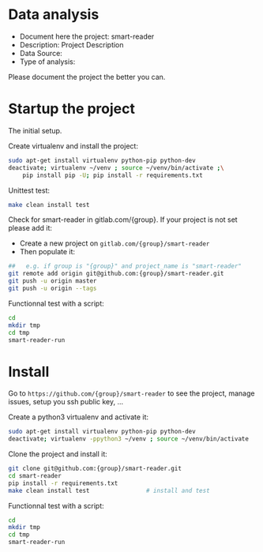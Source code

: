 # Data analysis
- Document here the project: smart-reader
- Description: Project Description
- Data Source:
- Type of analysis:

Please document the project the better you can.

# Startup the project

The initial setup.

Create virtualenv and install the project:
```bash
sudo apt-get install virtualenv python-pip python-dev
deactivate; virtualenv ~/venv ; source ~/venv/bin/activate ;\
    pip install pip -U; pip install -r requirements.txt
```

Unittest test:
```bash
make clean install test
```

Check for smart-reader in gitlab.com/{group}.
If your project is not set please add it:

- Create a new project on `gitlab.com/{group}/smart-reader`
- Then populate it:

```bash
##   e.g. if group is "{group}" and project_name is "smart-reader"
git remote add origin git@github.com:{group}/smart-reader.git
git push -u origin master
git push -u origin --tags
```

Functionnal test with a script:

```bash
cd
mkdir tmp
cd tmp
smart-reader-run
```

# Install

Go to `https://github.com/{group}/smart-reader` to see the project, manage issues,
setup you ssh public key, ...

Create a python3 virtualenv and activate it:

```bash
sudo apt-get install virtualenv python-pip python-dev
deactivate; virtualenv -ppython3 ~/venv ; source ~/venv/bin/activate
```

Clone the project and install it:

```bash
git clone git@github.com:{group}/smart-reader.git
cd smart-reader
pip install -r requirements.txt
make clean install test                # install and test
```
Functionnal test with a script:

```bash
cd
mkdir tmp
cd tmp
smart-reader-run
```
